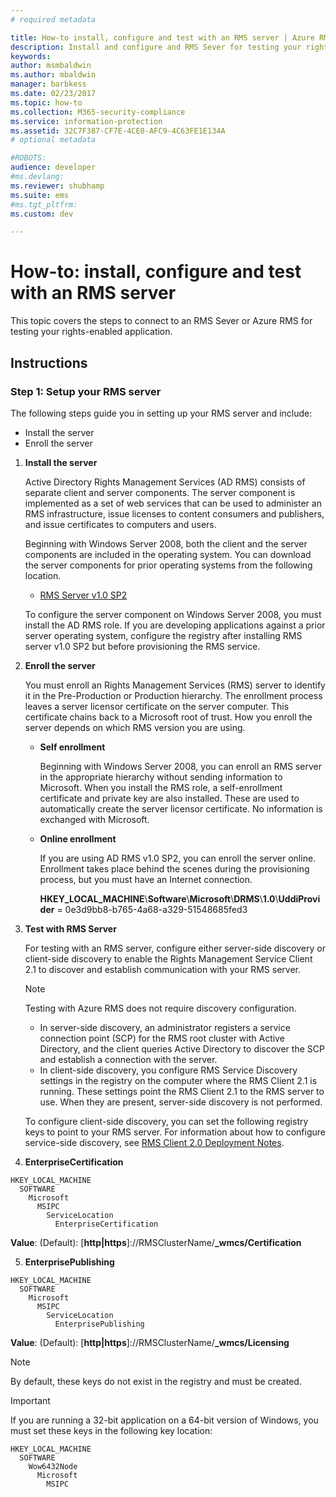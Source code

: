 ```yaml
---
# required metadata

title: How-to install, configure and test with an RMS server | Azure RMS
description: Install and configure and RMS Sever for testing your rights-enabled application.
keywords:
author: msmbaldwin
ms.author: mbaldwin
manager: barbkess
ms.date: 02/23/2017
ms.topic: how-to
ms.collection: M365-security-compliance
ms.service: information-protection
ms.assetid: 32C7F387-CF7E-4CE0-AFC9-4C63FE1E134A
# optional metadata

#ROBOTS:
audience: developer
#ms.devlang:
ms.reviewer: shubhamp
ms.suite: ems
#ms.tgt_pltfrm:
ms.custom: dev

---
```


# How-to: install, configure and test with an RMS server

This topic covers the steps to connect to an RMS Sever or Azure RMS for testing your rights-enabled application.
 
## Instructions

### Step 1: Setup your RMS server

The following steps guide you in setting up your RMS server and include:

-   Install the server
-   Enroll the server

1. **Install the server**

   Active Directory Rights Management Services (AD RMS) consists of separate client and server components. The server component is implemented as a set of web services that can be used to administer an RMS infrastructure, issue licenses to content consumers and publishers, and issue certificates to computers and users.

   Beginning with Windows Server 2008, both the client and the server components are included in the operating system. You can download the server components for prior operating systems from the following location.

   -   [RMS Server v1.0 SP2](https://go.microsoft.com/fwlink/p/?linkid=73722)

   To configure the server component on Windows Server 2008, you must install the AD RMS role. If you are developing applications against a prior server operating system, configure the registry after installing RMS server v1.0 SP2 but before provisioning the RMS service.

2. **Enroll the server**

   You must enroll an Rights Management Services (RMS) server to identify it in the Pre-Production or Production hierarchy. The enrollment process leaves a server licensor certificate on the server computer. This certificate chains back to a Microsoft root of trust. How you enroll the server depends on which RMS version you are using.

   -   **Self enrollment**

       Beginning with Windows Server 2008, you can enroll an RMS server in the appropriate hierarchy without sending information to Microsoft. When you install the RMS role, a self-enrollment certificate and private key are also installed. These are used to automatically create the server licensor certificate. No information is exchanged with Microsoft.

   -   **Online enrollment**

       If you are using AD RMS v1.0 SP2, you can enroll the server online. Enrollment takes place behind the scenes during the provisioning process, but you must have an Internet connection.

       **HKEY\_LOCAL\_MACHINE**\\**Software**\\**Microsoft**\\**DRMS**\\**1.0**\\**UddiProvider** = 0e3d9bb8-b765-4a68-a329-51548685fed3

3. **Test with RMS Server**

    For testing with an RMS server, configure either server-side discovery or client-side discovery to enable the Rights Management Service Client 2.1 to discover and establish communication with your RMS server.

    > [!Note]
    > Testing with Azure RMS does not require discovery configuration.

   - In server-side discovery, an administrator registers a service connection point (SCP) for the RMS root cluster with Active Directory, and the client queries Active Directory to discover the SCP and establish a connection with the server.
   - In client-side discovery, you configure RMS Service Discovery settings in the registry on the computer where the RMS Client 2.1 is running. These settings point the RMS Client 2.1 to the RMS server to use. When they are present, server-side discovery is not performed.

   To configure client-side discovery, you can set the following registry keys to point to your RMS server. For information about how to configure service-side discovery, see [RMS Client 2.0 Deployment Notes](../rms-client/client-deployment-notes.md).

4. **EnterpriseCertification**

  ```console
  HKEY_LOCAL_MACHINE
    SOFTWARE
      Microsoft
        MSIPC
          ServiceLocation
            EnterpriseCertification
  ```

   **Value**: (Default): [**http|https**]://RMSClusterName/**_wmcs/Certification**

5. **EnterprisePublishing**

  ```console
  HKEY_LOCAL_MACHINE
    SOFTWARE
      Microsoft
        MSIPC
          ServiceLocation
            EnterprisePublishing
  ```

   **Value**: (Default): [**http|https**]://RMSClusterName/**_wmcs/Licensing**

> [!NOTE]
> By default, these keys do not exist in the registry and must be created.
>
 
> [!IMPORTANT]
> If you are running a 32-bit application on a 64-bit version of Windows, you must set these keys in the following key location:  
>

```console
HKEY_LOCAL_MACHINE  
  SOFTWARE  
    Wow6432Node  
      Microsoft  
        MSIPC  
```